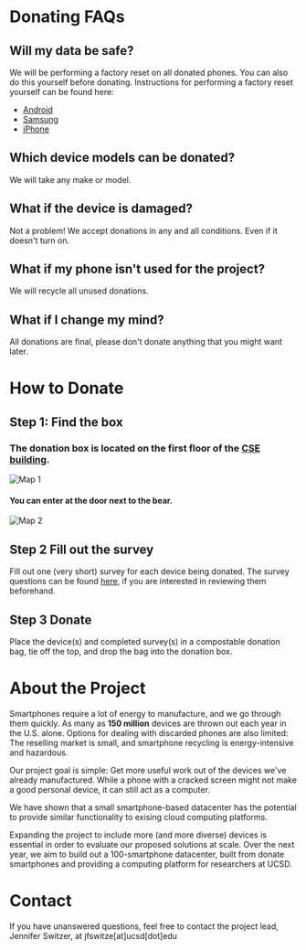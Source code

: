 # Donating FAQs
## Will my data be safe?
We will be performing a factory reset on all donated phones. You can also do this yourself before donating. Instructions for performing a factory reset yourself can be found here: 
* [Android](https://support.google.com/android/answer/6088915?hl=en)
* [Samsung](https://www.samsung.com/us/support/answer/ANS00062029/)
* [iPhone](https://www.businessinsider.com/how-to-reset-iphone)
## Which device models can be donated?
We will take any make or model.
## What if the device is damaged?
Not a problem! We accept donations in any and all conditions. Even if it doesn't turn on.
## What if my phone isn't used for the project?
We will recycle all unused donations.
## What if I change my mind?
All donations are final, please don't donate anything that you might want later.

# How to Donate
## Step 1: Find the box 
### The donation box is located on the first floor of the [CSE building](https://goo.gl/maps/eoZYCCb5JN98bWM76). 
![Map 1](/renee-project/docs/assets/highlevelmap.png)
#### You can enter at the door next to the bear.
![Map 2](/renee-project/docs/assets/lowlevelmap.png)
## Step 2 Fill out the survey
Fill out one (very short) survey for each device being donated. The survey questions can be found [here](/survey.md), if you are interested in reviewing them beforehand.
## Step 3 Donate
Place the device(s) and completed survey(s) in a compostable donation bag, tie off the top, and drop the bag into the donation box.

# About the Project
Smartphones require a lot of energy to manufacture, and we go through them quickly. As many as **150 million** devices are thrown out each year in the U.S. alone. Options for dealing with discarded phones are also limited: The reselling market is small, and smartphone recycling is energy-intensive and hazardous. 

Our project goal is simple: Get more useful work out of the devices we've already manufactured. While a phone with a cracked screen might not make a good personal device, it can still act as a computer. 

We have shown that a small smartphone-based datacenter has the potential to provide similar functionality to exising cloud computing platforms.

Expanding the project to include more (and more diverse) devices is essential in order to evaluate our proposed solutions at scale. Over the next year, we aim to build out a 100-smartphone datacenter, built from donate smartphones and providing a computing platform for researchers at UCSD.

# Contact
If you have unanswered questions, feel free to contact the project lead, Jennifer Switzer, at jfswitze[at]ucsd[dot]edu

